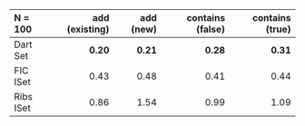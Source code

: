| N = 100 | add (existing) | add (new) | contains (false) | contains (true) |
| :--- | ---: | ---: | ---: | ---: |
| Dart Set | **0.20** | **0.21** | **0.28** | **0.31** |
| FIC ISet | 0.43 | 0.48 | 0.41 | 0.44 |
| Ribs ISet | 0.86 | 1.54 | 0.99 | 1.09 |
